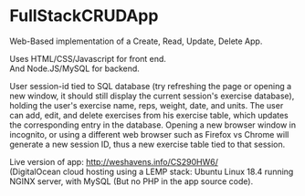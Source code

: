 # FullStackCRUDApp
Web-Based implementation of a Create, Read, Update, Delete App.

Uses HTML/CSS/Javascript for front end.<br>
And Node.JS/MySQL for backend.

User session-id tied to SQL database (try refreshing the page or opening a new window, it should still display the current session's exercise database), holding the user's exercise name, reps, weight, date, and units. The user can add, edit, and delete exercises from his exercise table, which updates the corresponding entry in the database. Opening a new browser window in incognito, or using a different web browser such as Firefox vs Chrome will generate a new session ID, thus a new exercise table tied to that session.

Live version of app: <a href="http://weshavens.info/CS290HW6/" target="_new1">http://weshavens.info/CS290HW6/</a>
<br>
(DigitalOcean cloud hosting using a LEMP stack: Ubuntu Linux 18.4 running NGINX server, with MySQL (But no PHP in the app source code).
